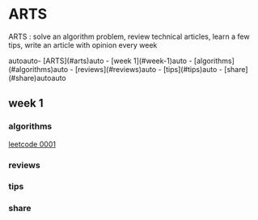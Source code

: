 # ARTS

ARTS : solve an algorithm problem, review technical articles, learn a few tips, write an article with opinion every week

<!-- TOC -->autoauto- [ARTS](#arts)auto  - [week 1](#week-1)auto    - [algorithms](#algorithms)auto    - [reviews](#reviews)auto    - [tips](#tips)auto    - [share](#share)autoauto<!-- /TOC -->

## week 1

### algorithms

[leetcode 0001](algorithms/leetcode_0001.md)

### reviews

### tips

### share
